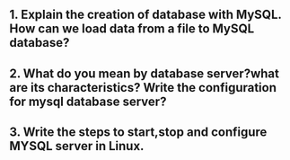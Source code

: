 ## 1. Explain the creation of database with MySQL. How can we load data from a file to MySQL database?

## 2. What do you mean by database server?what are its characteristics? Write the configuration for mysql database server?

## 3. Write the steps to start,stop and configure MYSQL server in Linux.

